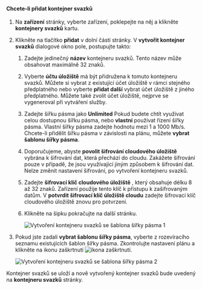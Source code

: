 <!--author=SharS last changed: 1/7/2016-->

#### <a name="to-add-a-volume-container"></a>Chcete-li přidat kontejner svazků
1. Na **zařízení** stránky, vyberte zařízení, poklepejte na něj a klikněte **kontejnery svazků** kartu.
2. Klikněte na tlačítko **přidat** v dolní části stránky. V **vytvořit kontejner svazků** dialogové okno pole, postupujte takto:
   
   1. Zadejte jedinečný **název** kontejneru svazků. Tento název může obsahovat maximálně 32 znaků.
   2. Vyberte **účtu úložiště** má být přidružena k tomuto kontejneru svazků. Můžete si vybrat z existující účet úložiště v rámci stejného předplatného nebo vyberte **přidat další** vybrat účet úložiště z jiného předplatného. Můžete také zvolit účet úložiště, nejprve se vygeneroval při vytváření služby.
   3. Zadejte šířku pásma jako **Unlimited** Pokud budete chtít využívat celou dostupnou šířku pásma, nebo **vlastní** používat řízení šířky pásma. Vlastní šířky pásma zadejte hodnotu mezi 1 a 1000 Mb/s. Chcete-li přidělit šířku pásma v závislosti na plánu, můžete **vybrat šablonu šířky pásma**.
   4. Doporučujeme, abyste **povolit šifrování cloudového úložiště** vybrána k šifrování dat, která přechází do cloudu. Zakážete šifrování pouze v případě, že jsou využívající jiným způsobem k šifrování dat. Nelze změnit nastavení šifrování, po vytvoření kontejneru svazků.
   5. Zadejte **šifrovací klíč cloudového úložiště** , který obsahuje délku 8 až 32 znaků. Zařízení použije tento klíč k přístupu k zašifrovaným datům. V **potvrdit šifrovací klíč úložiště cloudu** zadejte šifrovací klíč cloudového úložiště znovu pro potvrzení. 
   6. Klikněte na šipku pokračujte na další stránku.
      
      ![Vytvoření kontejneru svazků se šablona šířky pásma 1](./media/storsimple-add-volume-container/HCS_CreateVCBT1-include.png) 
3. Pokud jste zadali **vybrat šablonu šířky pásma**, vyberte z rozevíracího seznamu existujících šablon šířky pásma. Zkontrolujte nastavení plánu a klikněte na ikonu zaškrtnutí ![ikona zaškrtnutí](./media/storsimple-configure-new-storage-account/HCS_CheckIcon-include.png).
   
    ![Vytvoření kontejneru svazků se šablona šířky pásma 2](./media/storsimple-add-volume-container/HCS_CreateVCBT2-include.png) 

Kontejner svazků se uloží a nově vytvořený kontejner svazků bude uvedený na **kontejneru svazků** stránky.

